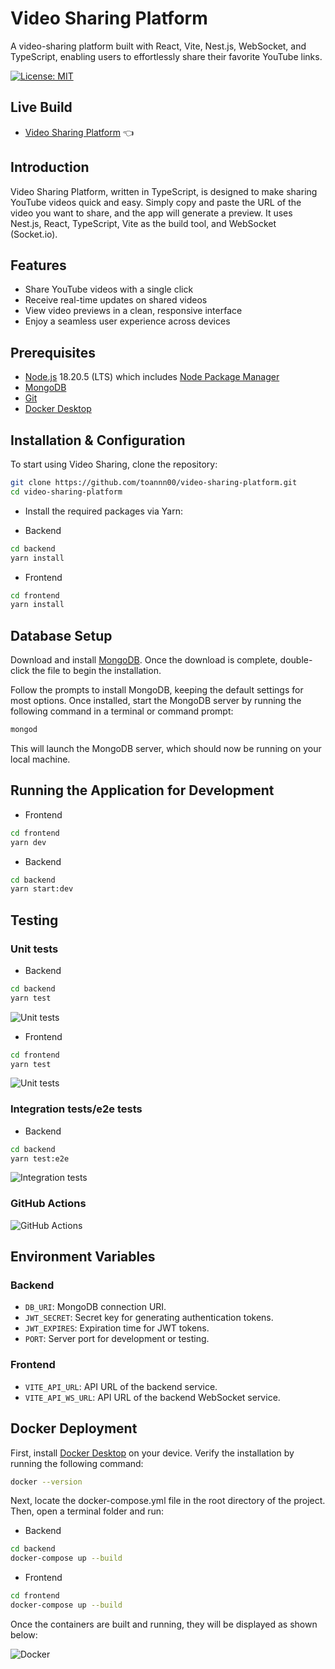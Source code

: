 # Video Sharing Platform

A video-sharing platform built with React, Vite, Nest.js, WebSocket, and TypeScript, enabling users to effortlessly share their favorite YouTube links.

[![License: MIT](https://img.shields.io/badge/License-MIT-yellow.svg)](https://opensource.org/licenses/MIT)

## Live Build

- [Video Sharing Platform](https://video-sharing-platform-wine.vercel.app/) 👈

## Introduction

Video Sharing Platform, written in TypeScript, is designed to make sharing YouTube videos quick and easy. Simply copy and paste the URL of the video you want to share, and the app will generate a preview. It uses Nest.js, React, TypeScript, Vite as the build tool, and WebSocket (Socket.io).

## Features

- Share YouTube videos with a single click
- Receive real-time updates on shared videos
- View video previews in a clean, responsive interface
- Enjoy a seamless user experience across devices

## Prerequisites

- [Node.js](https://nodejs.org/en/download/) 18.20.5 (LTS) which includes [Node Package Manager](https://www.npmjs.com/get-npm)
- [MongoDB](https://www.mongodb.com/download-center/community)
- [Git](https://git-scm.com/)
- [Docker Desktop](https://www.docker.com/products/docker-desktop)

## Installation & Configuration

To start using Video Sharing, clone the repository:

```bash
git clone https://github.com/toannn00/video-sharing-platform.git
cd video-sharing-platform
```

- Install the required packages via Yarn:

- Backend

```bash
cd backend
yarn install
```

- Frontend

```bash
cd frontend
yarn install
```

## **Database Setup**

Download and install [MongoDB](https://www.mongodb.com/download-center/community). Once the download is complete, double-click the file to begin the installation.

Follow the prompts to install MongoDB, keeping the default settings for most options. Once installed, start the MongoDB server by running the following command in a terminal or command prompt:

```bash
mongod
```

This will launch the MongoDB server, which should now be running on your local machine.

## Running the Application for Development

- Frontend

```bash
cd frontend
yarn dev
```

- Backend

```bash
cd backend
yarn start:dev
```

## Testing

### Unit tests

- Backend

```bash
cd backend
yarn test
```

![Unit tests](https://i.imgur.com/ofRueGd.png)

- Frontend

```bash
cd frontend
yarn test
```

![Unit tests](https://i.imgur.com/gJuNusO.png)

### Integration tests/e2e tests

- Backend

```bash
cd backend
yarn test:e2e
```

![Integration tests](https://i.imgur.com/mcCTZky.png)

### GitHub Actions

![GitHub Actions](https://i.imgur.com/W7pTI1o.png)

## Environment Variables

### Backend

- `DB_URI`: MongoDB connection URI.
- `JWT_SECRET`: Secret key for generating authentication tokens.
- `JWT_EXPIRES`: Expiration time for JWT tokens.
- `PORT`: Server port for development or testing.

### Frontend

- `VITE_API_URL`: API URL of the backend service.
- `VITE_API_WS_URL`: API URL of the backend WebSocket service.

## Docker Deployment

First, install [Docker Desktop](https://www.docker.com/products/docker-desktop) on your device. Verify the installation by running the following command:

```bash
docker --version
```

Next, locate the docker-compose.yml file in the root directory of the project. Then, open a terminal folder and run:

- Backend

```bash
cd backend
docker-compose up --build
```

- Frontend

```bash
cd frontend
docker-compose up --build
```

Once the containers are built and running, they will be displayed as shown below:

![Docker](https://i.imgur.com/B62ODe0.png)
